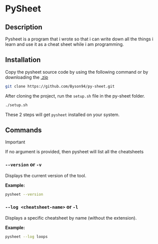 # PySheet

## Description

Pysheet is a program that i wrote so that i can write down all the things i learn and use it as a cheat sheet while i am programming.

## Installation

Copy the pysheet source code by using the following command or by downloading the [.zip](https://github.com/Byson94/py-sheet/archive/refs/heads/main.zip)

```bash
git clone https://github.com/Byson94/py-sheet.git
```

After cloning the project, run the `setup.sh` file in the py-sheet folder.

```bash
./setup.sh
```

These 2 steps will get `pysheet` installed on your system.

## Commands

> [!IMPORTANT]
> If no argument is provided, then pysheet will list all the cheatsheets

### `--version` or `-v`

Displays the current version of the tool.

**Example:**

```bash
pysheet --version
```

### `--log <cheatsheet-name>` or `-l`

Displays a specific cheatsheet by name (without the extension).

**Example:**

```bash
pysheet --log loops
```
